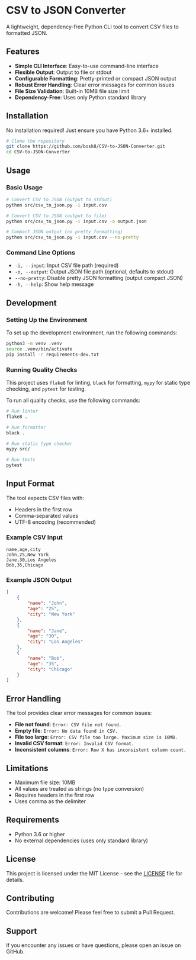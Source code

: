 # CSV to JSON Converter

A lightweight, dependency-free Python CLI tool to convert CSV files to formatted JSON.

## Features

- **Simple CLI Interface**: Easy-to-use command-line interface
- **Flexible Output**: Output to file or stdout
- **Configurable Formatting**: Pretty-printed or compact JSON output
- **Robust Error Handling**: Clear error messages for common issues
- **File Size Validation**: Built-in 10MB file size limit
- **Dependency-Free**: Uses only Python standard library

## Installation

No installation required! Just ensure you have Python 3.6+ installed.

```bash
# Clone the repository
git clone https://github.com/bosk8/CSV-to-JSON-Converter.git
cd CSV-to-JSON-Converter
```

## Usage

### Basic Usage

```bash
# Convert CSV to JSON (output to stdout)
python src/csv_to_json.py -i input.csv

# Convert CSV to JSON (output to file)
python src/csv_to_json.py -i input.csv -o output.json

# Compact JSON output (no pretty formatting)
python src/csv_to_json.py -i input.csv --no-pretty
```

### Command Line Options

- `-i, --input`: Input CSV file path (required)
- `-o, --output`: Output JSON file path (optional, defaults to stdout)
- `--no-pretty`: Disable pretty JSON formatting (output compact JSON)
- `-h, --help`: Show help message

## Development

### Setting Up the Environment

To set up the development environment, run the following commands:

```bash
python3 -m venv .venv
source .venv/bin/activate
pip install -r requirements-dev.txt
```

### Running Quality Checks

This project uses `flake8` for linting, `black` for formatting, `mypy` for static type checking, and `pytest` for testing.

To run all quality checks, use the following commands:

```bash
# Run linter
flake8 .

# Run formatter
black .

# Run static type checker
mypy src/

# Run tests
pytest
```

## Input Format

The tool expects CSV files with:
- Headers in the first row
- Comma-separated values
- UTF-8 encoding (recommended)

### Example CSV Input
```csv
name,age,city
John,25,New York
Jane,30,Los Angeles
Bob,35,Chicago
```

### Example JSON Output
```json
[
    {
        "name": "John",
        "age": "25",
        "city": "New York"
    },
    {
        "name": "Jane",
        "age": "30",
        "city": "Los Angeles"
    },
    {
        "name": "Bob",
        "age": "35",
        "city": "Chicago"
    }
]
```

## Error Handling

The tool provides clear error messages for common issues:

- **File not found**: `Error: CSV file not found.`
- **Empty file**: `Error: No data found in CSV.`
- **File too large**: `Error: CSV file too large. Maximum size is 10MB.`
- **Invalid CSV format**: `Error: Invalid CSV format.`
- **Inconsistent columns**: `Error: Row X has inconsistent column count.`

## Limitations

- Maximum file size: 10MB
- All values are treated as strings (no type conversion)
- Requires headers in the first row
- Uses comma as the delimiter

## Requirements

- Python 3.6 or higher
- No external dependencies (uses only standard library)

## License

This project is licensed under the MIT License - see the [LICENSE](LICENSE) file for details.

## Contributing

Contributions are welcome! Please feel free to submit a Pull Request.

## Support

If you encounter any issues or have questions, please open an issue on GitHub.

